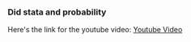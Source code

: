 ### Did stata and probability 
Here's the link for the youtube video:
[Youtube Video](https://youtu.be/sbbYntt5CJk?si=Zmigb5SgwVq7kLsm)